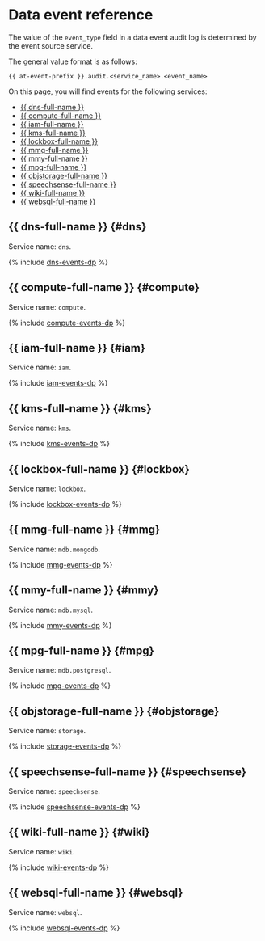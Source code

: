 # Data event reference

The value of the `event_type` field in a data event audit log is determined by the event source service.

The general value format is as follows:

```text
{{ at-event-prefix }}.audit.<service_name>.<event_name>
```

On this page, you will find events for the following services:

* [{{ dns-full-name }}](#dns)
* [{{ compute-full-name }}](#compute)
* [{{ iam-full-name }}](#iam)
* [{{ kms-full-name }}](#kms)
* [{{ lockbox-full-name }}](#lockbox)
* [{{ mmg-full-name }}](#mmg)
* [{{ mmy-full-name }}](#mmy)
* [{{ mpg-full-name }}](#mpg)
* [{{ objstorage-full-name }}](#objstorage)
* [{{ speechsense-full-name }}](#speechsense)
* [{{ wiki-full-name }}](#wiki)
* [{{ websql-full-name }}](#websql)

## {{ dns-full-name }} {#dns}

Service name: `dns`.

{% include [dns-events-dp](../../_includes/audit-trails/events/dns-events-dp.md) %}

## {{ compute-full-name }} {#compute}

Service name: `compute`.

{% include [compute-events-dp](../../_includes/audit-trails/events/compute-events-dp.md) %}

## {{ iam-full-name }} {#iam}

Service name: `iam`.

{% include [iam-events-dp](../../_includes/audit-trails/events/iam-events-dp.md) %}

## {{ kms-full-name }} {#kms}

Service name: `kms`.

{% include [kms-events-dp](../../_includes/audit-trails/events/kms-events-dp.md) %}

## {{ lockbox-full-name }} {#lockbox}

Service name: `lockbox`.

{% include [lockbox-events-dp](../../_includes/audit-trails/events/lockbox-events-dp.md) %}

## {{ mmg-full-name }} {#mmg}

Service name: `mdb.mongodb`.

{% include [mmg-events-dp](../../_includes/audit-trails/events/mmg-events-dp.md) %}

## {{ mmy-full-name }} {#mmy}

Service name: `mdb.mysql`.

{% include [mmy-events-dp](../../_includes/audit-trails/events/mmy-events-dp.md) %}

## {{ mpg-full-name }} {#mpg}

Service name: `mdb.postgresql`.

{% include [mpg-events-dp](../../_includes/audit-trails/events/mpg-events-dp.md) %}

## {{ objstorage-full-name }} {#objstorage}

Service name: `storage`.

{% include [storage-events-dp](../../_includes/audit-trails/events/storage-events-dp.md) %}

## {{ speechsense-full-name }} {#speechsense}

Service name: `speechsense`.

{% include [speechsense-events-dp](../../_includes/audit-trails/events/speechsense-events-dp.md) %}

## {{ wiki-full-name }} {#wiki}

Service name: `wiki`.

{% include [wiki-events-dp](../../_includes/audit-trails/events/wiki-events-dp.md) %}

## {{ websql-full-name }} {#websql}

Service name: `websql`.

{% include [websql-events-dp](../../_includes/audit-trails/events/websql-events-dp.md) %}